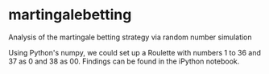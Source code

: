 # martingalebetting
Analysis of the martingale betting strategy via random number simulation

Using Python's numpy, we could set up a Roulette with numbers 1 to 36 and 37 as 0 and 38 as 00.
Findings can be found in the iPython notebook.
